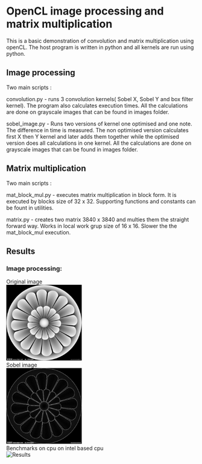 # OpenCL image processing and matrix multiplication

This is a basic demonstration of convolution and matrix multiplication using openCL.
The host program is written in python and all kernels are run using python.


## Image processing

Two main scripts :

convolution.py - runs 3 convolution kernels( Sobel X, Sobel Y and box filter kernel).
The program also calculates execution times.
All the calculations are done on grayscale images that can be found in images folder.

sobel_image.py - Runs two versions of kernel one optimised and one note. The difference in time is
measured. The non optimised version calculates first X then Y kernel and later adds them together while
the optimised version does all calculations in one kernel.
All the calculations are done on grayscale images that can be found in images folder.


## Matrix multiplication

Two main scripts : 

mat_block_mul.py - executes matrix multiplication in block form. 
It is executed by blocks size of 32 x 32. 
Supporting functions and constants can be fount in utilities.
	
matrix.py - creates two matrix 3840 x 3840 and multies them the straight forward way. 
Works in local work grup size of 16 x 16. Slower the the mat_block_mul execution. 
	
## Results

### Image processing:
Original image  
<img src="https://github.com/vladimirjankov/OpenCL-image-processing-and-matrix-multiplication/blob/master/Image%20processing/images/grayscale.jpg?raw=true" alt="Grayscale image" width="200"/>  
Sobel image  
<img src="https://github.com/vladimirjankov/OpenCL-image-processing-and-matrix-multiplication/blob/master/Image%20processing/images/new_grayscale_sobel_kernel.png?raw=true" alt="Sobel grayscale image" width="200"/>  
Benchmarks on cpu on intel based cpu  
<img src="https://ibb.co/8xkmDYw" alt="Results" width="200"/>

